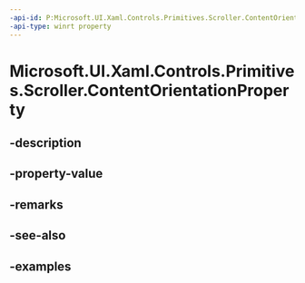 ```yaml
---
-api-id: P:Microsoft.UI.Xaml.Controls.Primitives.Scroller.ContentOrientationProperty
-api-type: winrt property
---
```


# Microsoft.UI.Xaml.Controls.Primitives.Scroller.ContentOrientationProperty

<!--
public static Microsoft.UI.Xaml.DependencyProperty ContentOrientationProperty { get; }
-->


## -description

## -property-value

## -remarks

## -see-also

## -examples


